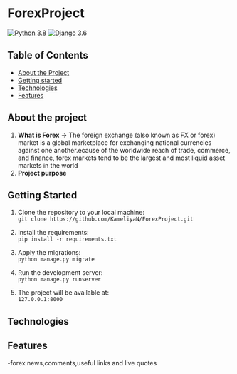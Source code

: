 # ForexProject


[![Python 3.8](https://img.shields.io/badge/python-3.8-green.svg)](https://www.python.org/)
[![Django 3.6](https://img.shields.io/badge/django-3.1.3-green.svg)](https://www.djangoproject.com/)

## Table of Contents
* [About the Project](#about-the-project)
* [Getting started](#getting-started)
* [Technologies](#technologies)
* [Features](#features)

## About the project
 1. **What is Forex** -> The foreign exchange (also known as FX or forex) market is a global marketplace for exchanging national currencies against one another.ecause of the worldwide reach of trade, commerce, and finance, forex markets tend to be the largest and most liquid asset markets in the world
 1. **Project purpose**
## Getting Started
1. Clone the repository to your local machine:\
`git clone https://github.com/KameliyaN/ForexProject.git`

1. Install the requirements:\
`pip install -r requirements.txt`

1. Apply the migrations:\
`python manage.py migrate`
 
1. Run the development server:\
 `python manage.py runserver`

1. The project will be available at:\
 `127.0.0.1:8000`

## Technologies
## Features
-forex news,comments,useful links and live quotes